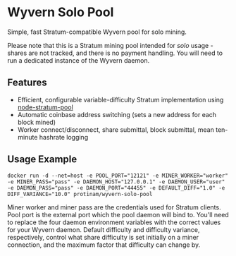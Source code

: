 Wyvern Solo Pool
================

Simple, fast Stratum-compatible Wyvern pool for solo mining.

Please note that this is a Stratum mining pool intended for *solo* usage - shares are not tracked, and there is no payment handling. You will need to run a dedicated instance of the Wyvern daemon.

Features
--------

- Efficient, configurable variable-difficulty Stratum implementation using [node-stratum-pool](https://github.com/zone117x/node-stratum-pool)
- Automatic coinbase address switching (sets a new address for each block mined)
- Worker connect/disconnect, share submittal, block submittal, mean ten-minute hashrate logging

Usage Example
-------------

`docker run -d --net=host -e POOL_PORT="12121" -e MINER_WORKER="worker" -e MINER_PASS="pass" -e DAEMON_HOST="127.0.0.1" -e DAEMON_USER="user" -e DAEMON_PASS="pass" -e DAEMON_PORT="44455" -e DEFAULT_DIFF="1.0" -e DIFF_VARIANCE="10.0" protinam/wyvern-solo-pool`

Miner worker and miner pass are the credentials used for Stratum clients. Pool port is the external port which the pool daemon will bind to. You'll need to replace the four daemon environment variables with the correct values for your Wyvern daemon. Default difficulty and difficulty variance, respectively, control what share difficulty is set initially on a miner connection, and the maximum factor that difficulty can change by.

